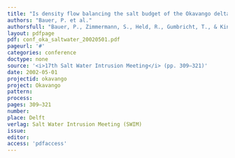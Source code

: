 ```yaml
---
title: "Is density flow balancing the salt budget of the Okavango delta? Evidence from field and modelling studies."
authors: "Bauer, P. et al."
authorsfull: "Bauer, P., Zimmermann, S., Held, R., Gumbricht, T., & Kinzelbach, W."
layout: pdfpage
pdf: conf_oka_saltwater_20020501.pdf
pageurl: '#'
categories: conference
doctype: none
source: '<i>17th Salt Water Intrusion Meeting</i> (pp. 309–321)'
date: 2002-05-01
projectid: okavango
project: Okavango
pattern:
process:
pages: 309–321
number:
place: Delft
verlag: Salt Water Intrusion Meeting (SWIM)
issue:
editor:
access: 'pdfaccess'
---
```

